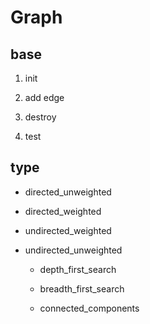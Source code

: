 # Graph

## base

1. init

2. add edge

3. destroy

4. test

## type

- directed_unweighted

- directed_weighted

- undirected_weighted
  
- undirected_unweighted
  
  - depth_first_search
  
  - breadth_first_search
  
  - connected_components